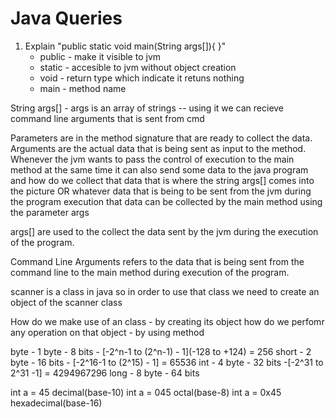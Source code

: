 # Java Queries

1. Explain "public static void main(String args[]){ }"
   - public - make it visible to jvm
   - static - accesible to jvm without object creation
   - void - return type which indicate it retuns nothing
   - main - method name

String args[] - args is an array of strings -- using it we can recieve command line arguments that is sent from cmd

Parameters are in the method signature that are ready to collect the data.
Arguments are the actual data that is being sent as input to the method.
Whenever the jvm wants to pass the control of execution to the main method at the same time it can also send some data to the java program and how do we collect that data that is where the string args[] comes into the picture  OR
whatever data that is being to be sent from the jvm during the program execution that data can be collected by the main method using the parameter args

args[] are used to the collect the data sent by the jvm during the execution of the program.

Command Line Arguments refers to the data that is being sent from the command line to the main method during execution of the program.

scanner is a class in java so in order to use that class we need to create an object of the scanner class

How do we make use of an class - by creating its object
how do we perfomr any operation on that object - by using method

byte - 1 byte - 8 bits - [-2^n-1 to (2^n-1) - 1](-128 to +124) = 256
short - 2 byte - 16 bits - [-2^16-1 to (2^15) - 1] = 65536
int - 4 byte - 32 bits -[-2^31 to 2^31 -1] = 4294967296
long - 8 byte - 64 bits

int a = 45 decimal(base-10)
int a = 045 octal(base-8)
int a = 0x45 hexadecimal(base-16)

